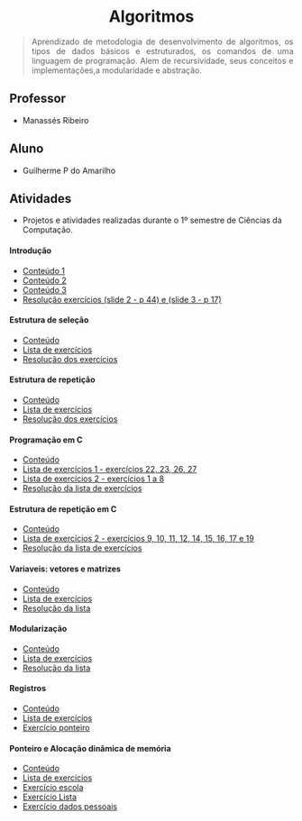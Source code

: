 # <h1 align="center"> Algoritmos </h1>

> <p align="justify">Aprendizado de metodologia de desenvolvimento de algoritmos, os tipos de dados básicos e estruturados, os comandos de uma linguagem de programação. Alem de recursividade, seus conceitos e implementações,a modularidade e abstração.</p>

## Professor 
- Manassés Ribeiro

## Aluno 
- Guilherme P do Amarilho

## Atividades
- Projetos e atividades realizadas durante o 1º semestre de Ciências da Computação.

#### Introdução
- [Conteúdo 1](https://github.com/GuilhermeAmarilho/algoritimo/blob/master/Aula%201%20-%20introdu%C3%A7%C3%A3o%20%C3%A0%20L%C3%B3gica%20de%20Programa%C3%A7%C3%A3o/Aula%201%20-%20Introdu%C3%A7%C3%A3o%20a%20l%C3%B3gica%20de%20programa%C3%A7%C3%A3o.pdf)
- [Conteúdo 2](https://github.com/GuilhermeAmarilho/algoritimo/blob/master/Aula%201%20-%20introdu%C3%A7%C3%A3o%20%C3%A0%20L%C3%B3gica%20de%20Programa%C3%A7%C3%A3o/Aula%202%20-%20Tipos%20Primitivos%20de%20Dados%2C%20Vari%C3%A1veis%20e%20Operadores.pdf)
- [Conteúdo 3](https://github.com/GuilhermeAmarilho/algoritimo/blob/master/Aula%201%20-%20introdu%C3%A7%C3%A3o%20%C3%A0%20L%C3%B3gica%20de%20Programa%C3%A7%C3%A3o/Aula%203%20-%20Comandos%20b%C3%A1sicos%20e%20estrutura%20do%20algoritmo.pdf)
- [Resolução exercícios (slide 2 - p 44) e (slide 3 - p 17)](https://github.com/GuilhermeAmarilho/algoritimo/blob/master/Aula%201%20-%20introdu%C3%A7%C3%A3o%20%C3%A0%20L%C3%B3gica%20de%20Programa%C3%A7%C3%A3o/resolu%C3%A7%C3%A3o.pdf)

#### Estrutura de seleção
- [Conteúdo](https://github.com/GuilhermeAmarilho/algoritimo/blob/master/Aula%202%20-%20Estruturas%20de%20sele%C3%A7%C3%A3o/Aula%204%20-%20Estrutura%20de%20Sele%C3%A7%C3%A3o.pdf)
- [Lista de exercícios](https://github.com/GuilhermeAmarilho/algoritimo/blob/master/Aula%202%20-%20Estruturas%20de%20sele%C3%A7%C3%A3o/Lista%2001%20-%20Operadores%20e%20estruturas%20de%20sele%C3%A7%C3%A3o.pdf)
- [Resolução dos exercícios](https://github.com/GuilhermeAmarilho/algoritimo/blob/master/Aula%202%20-%20Estruturas%20de%20sele%C3%A7%C3%A3o/Atividade_AER_Guilherme_Amarilho.pdf)

#### Estrutura de repetição
- [Conteúdo](https://github.com/GuilhermeAmarilho/algoritimo/blob/master/Aula%203%20-%20Estrutura%20de%20repeti%C3%A7%C3%A3o/Aula%205%20-%20Estruturas%20de%20Repeti%C3%A7%C3%A3o.pdf)
- [Lista de exercícios](https://github.com/GuilhermeAmarilho/algoritimo/blob/master/Aula%203%20-%20Estrutura%20de%20repeti%C3%A7%C3%A3o/Lista%2002%20-%20Estruturas%20de%20repeti%C3%A7%C3%A3o.pdf)
- [Resolução dos exercícios](https://github.com/GuilhermeAmarilho/algoritimo/blob/master/Aula%203%20-%20Estrutura%20de%20repeti%C3%A7%C3%A3o/Exerccios_avaliados_07-05.pdf)

#### Programação em C
- [Conteúdo](https://github.com/GuilhermeAmarilho/algoritimo/blob/master/Aula%204%20-%20programa%C3%A7%C3%A3o%20em%20C/Mini%20Apostila%20de%20Programa%C3%A7%C3%A3o%20em%20C.pdf)
- [Lista de exercícios 1 - exercícios 22, 23, 26, 27](https://github.com/GuilhermeAmarilho/algoritimo/blob/master/Aula%204%20-%20programa%C3%A7%C3%A3o%20em%20C/Lista%2001%20-%20Operadores%20e%20estruturas%20de%20sele%C3%A7%C3%A3o.pdf)
- [Lista de exercícios 2 - exercícios 1 a 8](https://github.com/GuilhermeAmarilho/algoritimo/blob/master/Aula%204%20-%20programa%C3%A7%C3%A3o%20em%20C/Lista%2002%20-%20Estruturas%20de%20repeti%C3%A7%C3%A3o.pdf)
- [Resolução da lista de exercícios](https://github.com/GuilhermeAmarilho/algoritimo/blob/master/Aula%204%20-%20programa%C3%A7%C3%A3o%20em%20C/lista_de_exerccio.c)

#### Estrutura de repetição em C
- [Conteúdo](https://github.com/GuilhermeAmarilho/algoritimo/blob/master/Aula%205%20-%20Estrutura%20de%20repeti%C3%A7%C3%A3o/Aula%205%20-%20Estruturas%20de%20Repeti%C3%A7%C3%A3o.pdf)
- [Lista de exercícios 2 - exercícios 9, 10, 11, 12, 14, 15, 16, 17 e 19](https://github.com/GuilhermeAmarilho/algoritimo/blob/master/Aula%204%20-%20programa%C3%A7%C3%A3o%20em%20C/Lista%2002%20-%20Estruturas%20de%20repeti%C3%A7%C3%A3o.pdf)
- [Resolução da lista de exercícios](https://github.com/GuilhermeAmarilho/algoritimo/blob/master/Aula%205%20-%20Estrutura%20de%20repeti%C3%A7%C3%A3o/exercicios28-05.c)

#### Variaveis: vetores e matrizes
- [Conteúdo](https://github.com/GuilhermeAmarilho/algoritimo/blob/master/Aula%206%20-%20Vetores%20e%20matrizes/Aula%206%20-%20Estruturas%20de%20dados_%20vetores%2C%20matrizes%20e%20registros.pdf)
- [Lista de exercícios](https://github.com/GuilhermeAmarilho/algoritimo/blob/master/Aula%206%20-%20Vetores%20e%20matrizes/Lista%2004%20-%20Vetores%20e%20Matrizes%20I.pdf)
- [Resolução da lista](https://github.com/GuilhermeAmarilho/algoritimo/blob/master/Aula%206%20-%20Vetores%20e%20matrizes/exercicios03-05.c)

#### Modularização
- [Conteúdo](https://github.com/GuilhermeAmarilho/algoritimo/blob/master/Aula%207%20-%20Modulariza%C3%A7%C3%A3o/Aula%207%20-%20Modulariza%C3%A7%C3%A3o.pdf)
- [Lista de exercícios](https://github.com/GuilhermeAmarilho/algoritimo/blob/master/Aula%206%20-%20Vetores%20e%20matrizes/Lista%2004%20-%20Vetores%20e%20Matrizes%20I.pdf)
- [Resolução da lista](https://github.com/GuilhermeAmarilho/algoritimo/blob/master/Aula%207%20-%20Modulariza%C3%A7%C3%A3o/exercicio_25-06.c)

#### Registros
- [Conteúdo](https://github.com/GuilhermeAmarilho/algoritimo/blob/master/Aula%208%20-%20Registros/Aula%206%20-%20Estruturas%20de%20dados_%20vetores%2C%20matrizes%20e%20registros.txt)
- [Lista de exercícios](https://github.com/GuilhermeAmarilho/algoritimo/blob/master/Aula%208%20-%20Registros/Lista%2005_%20exerc%C3%ADcios%20de%20registros.pdf)
- [Exercício ponteiro](https://github.com/GuilhermeAmarilho/algoritimo/blob/master/Aula%208%20-%20Registros/exercicio_pessoa_sem_ponteiro.c)

#### Ponteiro e Alocação dinâmica de memória
- [Conteúdo](https://github.com/GuilhermeAmarilho/algoritimo/blob/master/Aula%209%20-%20Ponteiro%20e%20ADM/Aula%208%20-%20Ponteiros%20e%20Aloca%C3%A7%C3%A3o%20Din%C3%A2mica%20de%20Mem%C3%B3ria.pdf)
- [Lista de exercícios](https://github.com/GuilhermeAmarilho/algoritimo/blob/master/Aula%209%20-%20Ponteiro%20e%20ADM/Lista%2005_%20exerc%C3%ADcios%20de%20registros.pdf)
- [Exercício escola](https://github.com/GuilhermeAmarilho/algoritimo/blob/master/Aula%209%20-%20Ponteiro%20e%20ADM/exercicio_escola_Ponteiro.c)
- [Exercício Lista](https://github.com/GuilhermeAmarilho/algoritimo/blob/master/Aula%209%20-%20Ponteiro%20e%20ADM/exercicio_listaX_ponteiro.c)
- [Exercício dados pessoais](https://github.com/GuilhermeAmarilho/algoritimo/blob/master/Aula%209%20-%20Ponteiro%20e%20ADM/exercicio_pessoa_ponteiro.c)